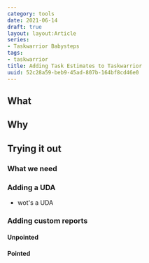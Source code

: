```yaml
---
category: tools
date: 2021-06-14
draft: true
layout: layout:Article
series:
- Taskwarrior Babysteps
tags:
- taskwarrior
title: Adding Task Estimates to Taskwarrior
uuid: 52c28a59-beb9-45ad-807b-164bf8cd46e0
---
```


## What

## Why

## Trying it out

### What we need

### Adding a UDA

- wot's a UDA

### Adding custom reports

#### Unpointed

#### Pointed